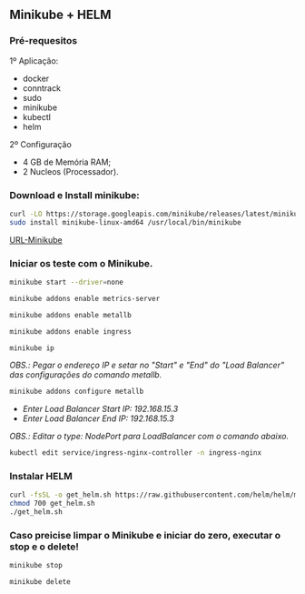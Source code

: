 ## Minikube + HELM

### Pré-requesitos

1º Aplicação:

- docker
- conntrack
- sudo
- minikube
- kubectl
- helm

2º Configuração

- 4 GB de Memória RAM;
- 2 Nucleos (Processador).

### Download e Install minikube:

```bash
curl -LO https://storage.googleapis.com/minikube/releases/latest/minikube-linux-amd64
sudo install minikube-linux-amd64 /usr/local/bin/minikube
```
[URL-Minikube](https://minikube.sigs.k8s.io/docs/start/)


### Iniciar os teste com o Minikube.

```bash
minikube start --driver=none
```

```bash
minikube addons enable metrics-server
```

```bash
minikube addons enable metallb
```

```bash
minikube addons enable ingress
```

```bash
minikube ip
```

*OBS.: Pegar o endereço IP e setar no "Start" e "End" do "Load Balancer" das configurações do comando metallb.*

```bash
minikube addons configure metallb
```

- *Enter Load Balancer Start IP: 192.168.15.3*
- *Enter Load Balancer End IP: 192.168.15.3*

*OBS.: Editar o type: NodePort para LoadBalancer com o comando abaixo.*

```bash
kubectl edit service/ingress-nginx-controller -n ingress-nginx
```

### Instalar HELM

```bash
curl -fsSL -o get_helm.sh https://raw.githubusercontent.com/helm/helm/main/scripts/get-helm-3
chmod 700 get_helm.sh
./get_helm.sh
```

### Caso preicise limpar o Minikube e iniciar do zero, executar o stop e o delete!

```bash
minikube stop
```

```bash
minikube delete
```
